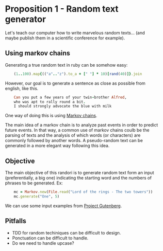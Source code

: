 # Proposition 1 - Random text generator

Let's teach our computer how to write marvelous random texts... (and maybe publish them in a scientific conference for example).

## Using markov chains

Generating a true random text in ruby can be somehow easy:

``` ruby
	(1..100).map{(("a".."z").to_a + [" "] * 10)[rand(40)]}.join
```
However, our goal is to generate a sentence as close as possible from english, like this. 

``` ruby
	Can you put a few years of your twin-brother Alfred, 
	who was apt to rally round a bit. 
	I should strongly advocate the blue with milk
```

One way of doing this is using [Markov chains](http://en.wikipedia.org/wiki/Markov_chain).

The main idea of a markov chain is to analyze past events in order to predict future events. In that way, a common use of markov chains coulb be the parsing of texts and the analysis of which words 
(or characters) are commonly followed by another words. A pseudo-random text can be generated in a more elegant way following this idea.

## Objective

The main objective of this randori is to generate random text form an input (preferentially, a big one) indicating the starting word and the numbers of phrases to be generated. Ex:

``` ruby
	mc = Markov.new(File.read("Lord of the rings - The two towers"))
	mc.generate("One", 5)
```

We can use some input examples from [Project Gutenberg](http://www.gutenberg.org/).

## Pitfalls

* TDD for random techiniques can be difficult to design.
* Ponctuation can be difficult to handle.
* Do we need to handle upcase?